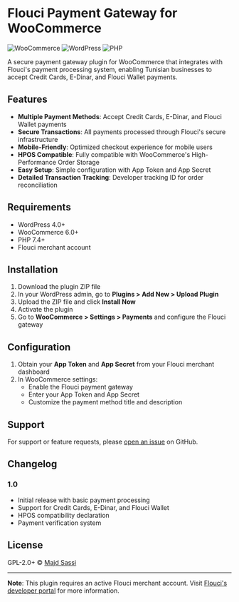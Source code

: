 # Flouci Payment Gateway for WooCommerce

![WooCommerce](https://img.shields.io/badge/WooCommerce-6.0%2B-blue.svg)
![WordPress](https://img.shields.io/badge/WordPress-4.0%2B-blue.svg)
![PHP](https://img.shields.io/badge/PHP-7.4%2B-purple.svg)

A secure payment gateway plugin for WooCommerce that integrates with Flouci's payment processing system, enabling Tunisian businesses to accept Credit Cards, E-Dinar, and Flouci Wallet payments.

## Features

- **Multiple Payment Methods**: Accept Credit Cards, E-Dinar, and Flouci Wallet payments
- **Secure Transactions**: All payments processed through Flouci's secure infrastructure
- **Mobile-Friendly**: Optimized checkout experience for mobile users
- **HPOS Compatible**: Fully compatible with WooCommerce's High-Performance Order Storage
- **Easy Setup**: Simple configuration with App Token and App Secret
- **Detailed Transaction Tracking**: Developer tracking ID for order reconciliation

## Requirements

- WordPress 4.0+
- WooCommerce 6.0+
- PHP 7.4+
- Flouci merchant account

## Installation

1. Download the plugin ZIP file
2. In your WordPress admin, go to **Plugins > Add New > Upload Plugin**
3. Upload the ZIP file and click **Install Now**
4. Activate the plugin
5. Go to **WooCommerce > Settings > Payments** and configure the Flouci gateway

## Configuration

1. Obtain your **App Token** and **App Secret** from your Flouci merchant dashboard
2. In WooCommerce settings:
   - Enable the Flouci payment gateway
   - Enter your App Token and App Secret
   - Customize the payment method title and description

## Support

For support or feature requests, please [open an issue](https://github.com/majdsassi/flouci-woocommerce/issues) on GitHub.

## Changelog

### 1.0
- Initial release with basic payment processing
- Support for Credit Cards, E-Dinar, and Flouci Wallet
- HPOS compatibility declaration
- Payment verification system

## License

GPL-2.0+ © [Majd Sassi](https://github.com/majdsassi)

---

**Note**: This plugin requires an active Flouci merchant account. Visit [Flouci's developer portal](https://developers.flouci.com) for more information.
